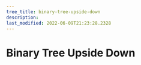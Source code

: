 ```yaml
---
tree_title: binary-tree-upside-down
description: 
last_modified: 2022-06-09T21:23:28.2328
---
```


# Binary Tree Upside Down
